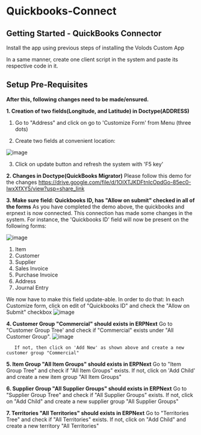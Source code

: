 # Quickbooks-Connect
<h2>Getting Started - QuickBooks Connector</h2>
Install the app using previous steps of installing the Volods Custom App

In a same manner, create one client script in the system and paste its respective code in it.


<h2>Setup Pre-Requisites</h2>
<b>After this, following changes need to be made/ensured.</b>

<b>1. Creation of two fields(Longitude, and Latitude) in Doctype(ADDRESS)</b>

1. Go to "Address" and click on go to 'Customize Form' from Menu (three dots)
       
2. Create two fields at convenient location:

![image](https://user-images.githubusercontent.com/120718232/213428693-0b48a3e1-eaf7-40cb-b45f-2d3820f28936.png)
       
3. Click on update button and refresh the system with 'F5 key'

<b>2. Changes in Doctype(QuickBooks Migrator)</b>
Please follow this demo for the changes
https://drive.google.com/file/d/1OIXTJKDFtnIcOpdGo-85ec0-IwxXfXY5/view?usp=share_link

<b>3. Make sure field: Quickbooks ID, has "Allow on submit" checked in all of the forms</b>
As you have completed the demo above, the quickbooks and erpnext is now connected. This connection has made some changes in the system.
For instance, the 'Quickbooks ID' field will now be present on the following forms:

![image](https://user-images.githubusercontent.com/120718232/213429069-ea24f5f1-6f1f-4fc6-a672-f4450b2c3d7c.png)

1. Item
2. Customer
3. Supplier
4. Sales Invoice
5. Purchase Invoice
6. Address
7. Journal Entry

We now have to make this field update-able. In order to do that:
In each Customize form, click on edit of "Quickbooks ID" and check the "Allow on Submit" checkbox
       ![image](https://user-images.githubusercontent.com/120718232/213420340-8c5ac925-4a70-486b-b6d9-188d487ae906.png)
       


<b>4. Customer Group "Commercial" should exists in ERPNext</b>
       Go to "Customer Group Tree' and check if "Commercial" exists under "All Customer Group".
       ![image](https://user-images.githubusercontent.com/120718232/213416987-e712dab5-64e1-450b-a213-ad54cbf6956e.png)
       
       If not, then click on 'Add New' as shown above and create a new customer group "Commercial"

<b>5. Item Group "All Item Groups" should exists in ERPNext</b>
       Go to "Item Group Tree" and check if "All Item Groups" exists. If not, click on 'Add Child' and create a new item group "All Item Groups"
       
<b>6. Supplier Group "All Supplier Groups" should exists in ERPNext</b>
       Go to "Supplier Group Tree" and check if "All Supplier Groups" exists. If not, click on "Add Child" and create a new supplier group "All Supplier Groups"
       
<b>7. Territories "All Territories" should exists in ERPNext</b>
       Go to "Territories Tree" and check if "All Territories" exists. If not, click on "Add Child" and create a new territory "All Territories"
